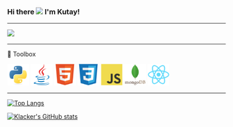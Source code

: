 ### Hi there <img src="https://raw.githubusercontent.com/MartinHeinz/MartinHeinz/master/wave.gif" width="30px"> I'm Kutay!

---
<img src="https://img.shields.io/twitter/follow/k1acker?style=social">


---
🧰 Toolbox

<img src="https://github.com/devicons/devicon/blob/master/icons/python/python-original.svg" alt="Python Logo" height="50px" weight="50px"> <img 
src="https://github.com/devicons/devicon/blob/master/icons/java/java-original.svg" alt="Java Logo" height="50px" weight="50px"> <img 
src="https://github.com/devicons/devicon/blob/master/icons/html5/html5-original.svg" alt="Html Logo" height="50px" weight="50px"> <img 
src="https://github.com/devicons/devicon/blob/master/icons/css3/css3-original.svg" alt="Css Logo" height="50px" weight="50px"> <img 
src="https://github.com/devicons/devicon/blob/master/icons/javascript/javascript-original.svg" alt="JavaScript Logo" height="50px" weight="50px"> <img
src="https://github.com/devicons/devicon/blob/master/icons/mongodb/mongodb-original-wordmark.svg" alt="mongodb logo" height="50px" weight="50px"> <img
src="https://github.com/devicons/devicon/blob/master/icons/react/react-original.svg" alt="react logo" height="50px" weight="50px">

---
[![Top Langs](https://github-readme-stats.vercel.app/api/top-langs/?username=Klacker24&theme=radical)](https://github.com/k1acker/github-readme-stats)


[![Klacker's GitHub stats](https://github-readme-stats.vercel.app/api?username=Klacker24&theme=radical)](https://github.com/k1acker/github-readme-stats)

